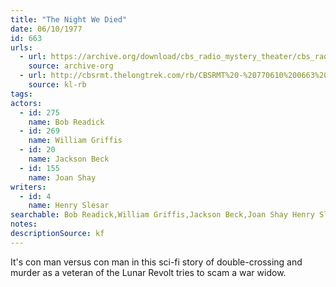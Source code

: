 ```yaml
---
title: "The Night We Died"
date: 06/10/1977
id: 663
urls: 
  - url: https://archive.org/download/cbs_radio_mystery_theater/cbs_radio_mystery_theater-0651-0700.zip/cbs_radio_mystery_theater-0651-0700%2Fcbsrmt_0663_the_night_we_died.mp3
    source: archive-org
  - url: http://cbsrmt.thelongtrek.com/rb/CBSRMT%20-%20770610%200663%20The%20Night%20We%20Died_WLNH-FM_rb.mp3
    source: kl-rb
tags: 
actors:  
  - id: 275
    name: Bob Readick  
  - id: 269
    name: William Griffis  
  - id: 20
    name: Jackson Beck  
  - id: 155
    name: Joan Shay
writers:  
  - id: 4
    name: Henry Slesar
searchable: Bob Readick,William Griffis,Jackson Beck,Joan Shay Henry Slesar
notes: 
descriptionSource: kf
---
```

It's con man versus con man in this sci-fi story of double-crossing and murder as a veteran of the Lunar Revolt tries to scam a war widow.
